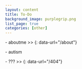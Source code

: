 ```yaml
---
layout: content
title: To-Do
background_image: purplegrip.png
list_page: true
categories: [other]
---
```


\- aboutme \>>
{: data-url="/about"} 

\- autism

\- ??? \>>
{: data-url="/404"}